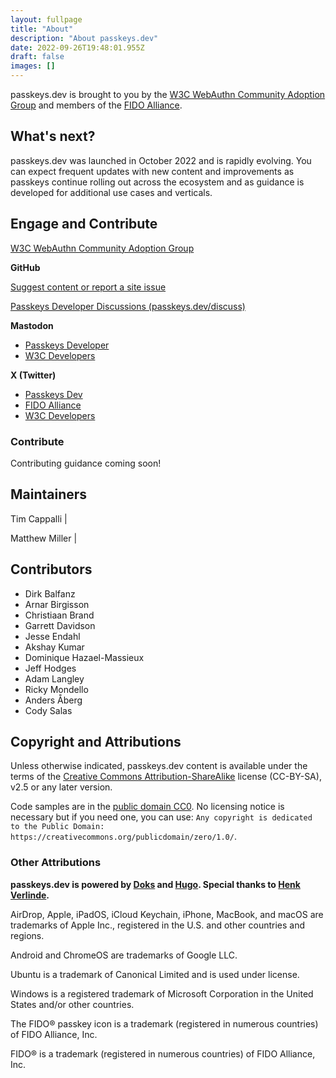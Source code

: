```yaml
---
layout: fullpage
title: "About"
description: "About passkeys.dev"
date: 2022-09-26T19:48:01.955Z
draft: false
images: []
---
```


passkeys.dev is brought to you by the [W3C WebAuthn Community Adoption Group](https://www.w3.org/community/webauthn-adoption/) and members of the [FIDO Alliance](https://fidoalliance.org/).

## What's next?

passkeys.dev was launched in October 2022 and is rapidly evolving. You can expect frequent updates with new content and improvements as passkeys continue rolling out across the ecosystem and as guidance is developed for additional use cases and verticals.

<!--
<a href="roadmap"><button type="button" class="btn btn-primary">View Site Roadmap <i class="bi bi-cone-striped"></i></button></a>
-->

## Engage and Contribute

<a href="https://www.w3.org/community/webauthn-adoption/" target="_blank">W3C WebAuthn Community Adoption Group <i class="bi bi-box-arrow-up-right"></i></a>

<strong>GitHub</strong> <i class="bi bi-github color-black"></i>

<a href="https://github.com/passkeydeveloper/passkeys.dev/issues/new/choose" target="_blank">Suggest content or report a site issue <i class="bi bi-box-arrow-up-right"></i></a>

<a href="https://passkeys.dev/discuss" target="_blank">Passkeys Developer Discussions (passkeys.dev/discuss) <i class="bi bi-box-arrow-up-right"></i></a>

<strong>Mastodon</strong> <i class="bi bi-mastodon"></i>

- <a href="https://fosstodon.org/@passkeysdev" target="_blank">Passkeys Developer <i class="bi bi-box-arrow-up-right"></i></a>
- <a href="https://w3c.social/@w3cdevs" target="_blank">W3C Developers <i class="bi bi-box-arrow-up-right"></i></a>

<strong>X (Twitter)</strong> <i class="bi bi-twitter-x"></i>

- <a href="https://twitter.com/passkeysdev" target="_blank">Passkeys Dev <i class="bi bi-box-arrow-up-right"></i></a>
- <a href="https://twitter.com/FIDOAlliance" target="_blank">FIDO Alliance <i class="bi bi-box-arrow-up-right"></i></a>
- <a href="https://twitter.com/w3cdevs" target="_blank">W3C Developers <i class="bi bi-box-arrow-up-right"></i></a>

### Contribute

Contributing guidance coming soon!

## Maintainers

Tim Cappalli | <a href="https://github.com/timcappalli" target="_blank"><i class="bi bi-github color-black"></i></a> <a href="https://twitter.com/timcappalli" target="_blank"><i class="bi bi-twitter-x color-black"></i></a> <a href="https://timcappalli.me/" target="_blank"><i class="bi bi-house-heart color-black"></i></a>

Matthew Miller |
<a href="https://github.com/MasterKale" target="_blank"><i class="bi bi-github color-black"></i></a>
<a href="https://infosec.exchange/@iamkale" target="_blank"><i class="bi bi-mastodon color-black"></i></a>
<a href="https://millerti.me/" target="_blank"><i class="bi bi-house-heart color-black"></i></a>

## Contributors

- Dirk Balfanz
- Arnar Birgisson
- Christiaan Brand
- Garrett Davidson
- Jesse Endahl
- Akshay Kumar
- Dominique Hazael-Massieux <a href="https://github.com/dontcallmedom" target="_blank"><i class="bi bi-github color-black"></i></a>
- Jeff Hodges
- Adam Langley
- Ricky Mondello
- Anders Åberg
- Cody Salas

## Copyright and Attributions

Unless otherwise indicated, passkeys.dev content is available under the terms of the [Creative Commons Attribution-ShareAlike](https://creativecommons.org/licenses/by-sa/2.5/) license (CC-BY-SA), v2.5 or any later version.

Code samples are in the [public domain CC0](https://creativecommons.org/publicdomain/zero/1.0/). No licensing notice is necessary but if you need one, you can use: `Any copyright is dedicated to the Public Domain: https://creativecommons.org/publicdomain/zero/1.0/`.

### Other Attributions

**passkeys.dev is powered by [Doks](https://getdoks.org/) and [Hugo](https://gohugo.io/). Special thanks to [Henk Verlinde](https://github.com/h-enk).**

AirDrop, Apple, iPadOS, iCloud Keychain, iPhone, MacBook, and macOS are trademarks of Apple Inc., registered in the U.S. and other countries and regions.

Android and ChromeOS are trademarks of Google LLC.

Ubuntu is a trademark of Canonical Limited and is used under license.

Windows is a registered trademark of Microsoft Corporation in the United States and/or other countries.

The FIDO® passkey icon is a trademark (registered in numerous countries) of FIDO Alliance, Inc.

FIDO® is a trademark (registered in numerous countries) of FIDO Alliance, Inc.
